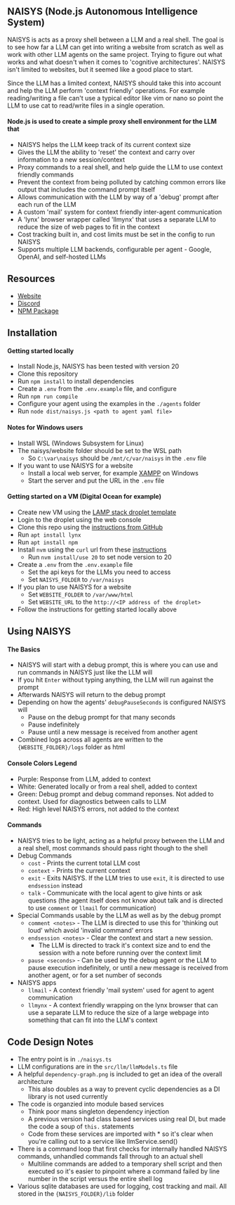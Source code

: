 ## NAISYS (Node.js Autonomous Intelligence System)

NAISYS is acts as a proxy shell between a LLM and a real shell. The goal is to see how far a LLM can
get into writing a website from scratch as well as work with other LLM agents on the same project. Trying to figure
out what works and what doesn't when it comes to 'cognitive architectures'. NAISYS isn't
limited to websites, but it seemed like a good place to start.

Since the LLM has a limited context, NAISYS should take this into account and help the LLM
perform 'context friendly' operations. For example reading/writing a file can't use a typical editor like
vim or nano so point the LLM to use cat to read/write files in a single operation.

#### Node.js is used to create a simple proxy shell environment for the LLM that

- NAISYS helps the LLM keep track of its current context size
- Gives the LLM the ability to 'reset' the context and carry over information to a new session/context
- Proxy commands to a real shell, and help guide the LLM to use context friendly commands
- Prevent the context from being polluted by catching common errors like output that includes the command prompt itself
- Allows communication with the LLM by way of a 'debug' prompt after each run of the LLM
- A custom 'mail' system for context friendly inter-agent communication
- A 'lynx' browser wrapper called 'llmynx' that uses a separate LLM to reduce the size of web pages to fit in the context
- Cost tracking built in, and cost limits must be set in the config to run NAISYS
- Supports multiple LLM backends, configurable per agent - Google, OpenAI, and self-hosted LLMs

## Resources

- [Website](https://naisys.org)
- [Discord](https://discord.gg/JBUPWSbaEt)
- [NPM Package](https://www.npmjs.com/package/naisys)

## Installation

#### Getting started locally

- Install Node.js, NAISYS has been tested with version 20
- Clone this repository
- Run `npm install` to install dependencies
- Create a `.env` from the `.env.example` file, and configure
- Run `npm run compile`
- Configure your agent using the examples in the `./agents` folder
- Run `node dist/naisys.js <path to agent yaml file>`

#### Notes for Windows users

- Install WSL (Windows Subsystem for Linux)
- The naisys/website folder should be set to the WSL path
  - So `C:\var\naisys` should be `/mnt/c/var/naisys` in the `.env` file
- If you want to use NAISYS for a website
  - Install a local web server, for example [XAMPP](https://www.apachefriends.org/) on Windows
  - Start the server and put the URL in the `.env` file

#### Getting started on a VM (Digital Ocean for example)

- Create new VM using the [LAMP stack droplet template](https://marketplace.digitalocean.com/apps/lamp)
- Login to the droplet using the web console
- Clone this repo using the [instructions from GitHub](https://docs.github.com/en/authentication/connecting-to-github-with-ssh/generating-a-new-ssh-key-and-adding-it-to-the-ssh-agent)
- Run `apt install lynx`
- Run `apt install npm`
- Install `nvm` using the `curl` url from these [instructions](https://github.com/nvm-sh/nvm?tab=readme-ov-file#installing-and-updating)
  - Run `nvm install/use 20` to set node version to 20
- Create a `.env` from the `.env.example` file
  - Set the api keys for the LLMs you need to access
  - Set `NAISYS_FOLDER` to `/var/naisys`
- If you plan to use NAISYS for a website
  - Set `WEBSITE_FOLDER` to `/var/www/html`
  - Set `WEBSITE_URL` to the `http://<IP address of the droplet>`
- Follow the instructions for getting started locally above

## Using NAISYS

#### The Basics

- NAISYS will start with a debug prompt, this is where you can use and run commands in NAISYS just like the LLM will
- If you hit `Enter` without typing anything, the LLM will run against the prompt
- Afterwards NAISYS will return to the debug prompt
- Depending on how the agents' `debugPauseSeconds` is configured NAISYS will
  - Pause on the debug prompt for that many seconds
  - Pause indefinitely
  - Pause until a new message is received from another agent
- Combined logs across all agents are written to the `{WEBSITE_FOLDER}/logs` folder as html

#### Console Colors Legend

- Purple: Response from LLM, added to context
- White: Generated locally or from a real shell, added to context
- Green: Debug prompt and debug command reponses. Not added to context. Used for diagnostics between calls to LLM
- Red: High level NAISYS errors, not added to the context

#### Commands

- NAISYS tries to be light, acting as a helpful proxy between the LLM and a real shell, most commands should pass right though to the shell
- Debug Commands
  - `cost` - Prints the current total LLM cost
  - `context` - Prints the current context
  - `exit` - Exits NAISYS. If the LLM tries to use `exit`, it is directed to use `endsession` instead
  - `talk` - Communicate with the local agent to give hints or ask questions (the agent itself does not know about talk and is directed to use `comment` or `llmail` for communication)
- Special Commands usable by the LLM as well as by the debug prompt
  - `comment <notes>` - The LLM is directed to use this for 'thinking out loud' which avoid 'invalid command' errors
  - `endsession <notes>` - Clear the context and start a new session.
    - The LLM is directed to track it's context size and to end the session with a note before running over the context limit
  - `pause <seconds>` - Can be used by the debug agent or the LLM to pause execution indefinitely, or until a new message is received from another agent, or for a set number of seconds
- NAISYS apps
  - `llmail` - A context friendly 'mail system' used for agent to agent communication
  - `llmynx` - A context friendly wrapping on the lynx browser that can use a separate LLM to reduce the size of a large webpage into something that can fit into the LLM's context

## Code Design Notes

- The entry point is in `./naisys.ts`
- LLM configurations are in the `src/llm/llmModels.ts` file
- A helpful `dependency-graph.png` is included to get an idea of the overall architecture
  - This also doubles as a way to prevent cyclic dependencies as a DI library is not used currently
- The code is organzied into module based services
  - Think poor mans singleton dependency injection
  - A previous version had class based services using real DI, but made the code a soup of `this.` statements
  - Code from these services are imported with \* so it's clear when you're calling out to a service like llmService.send()
- There is a command loop that first checks for internally handled NAISYS commands, unhandled commands fall through to an actual shell
  - Multiline commands are added to a temporary shell script and then executed so it's easier to pinpoint where a command failed by line number in the script versus the entire shell log
- Various sqlite databases are used for logging, cost tracking and mail. All stored in the `{NAISYS_FOLDER}/lib` folder
